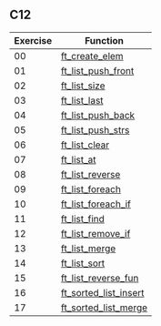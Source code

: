 ## C12

| Exercise | Function |
|---|---|
| 00 | [ft_create_elem](00_ft_create_elem) |
| 01 | [ft_list_push_front](01_ft_list_push_front) |
| 02 | [ft_list_size](02_ft_list_size) |
| 03 | [ft_list_last](03_ft_list_last) |
| 04 | [ft_list_push_back](04_ft_list_push_back) |
| 05 | [ft_list_push_strs](05_ft_list_push_strs) |
| 06 | [ft_list_clear](06_ft_list_clear) |
| 07 | [ft_list_at](07_ft_list_at) |
| 08 | [ft_list_reverse](08_ft_list_reverse) |
| 09 | [ft_list_foreach](09_ft_list_foreach) |
| 10 | [ft_list_foreach_if](10_ft_list_foreach_if) |
| 11 | [ft_list_find](11_ft_list_find) |
| 12 | [ft_list_remove_if](12_ft_list_remove_if) |
| 13 | [ft_list_merge](13_ft_list_merge) |
| 14 | [ft_list_sort](14_ft_list_sort) |
| 15 | [ft_list_reverse_fun](15_ft_list_reverse_fun) |
| 16 | [ft_sorted_list_insert](16_ft_sorted_list_insert) |
| 17 | [ft_sorted_list_merge](17_ft_sorted_list_merge) |
